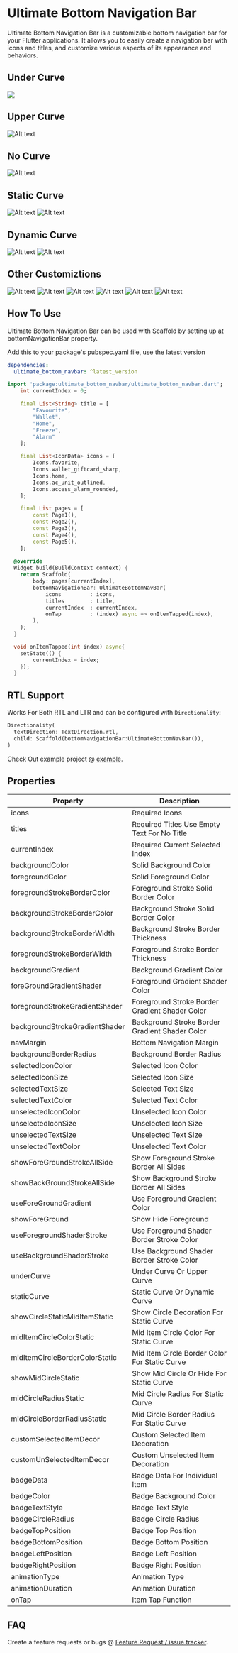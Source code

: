 # Ultimate Bottom Navigation Bar

Ultimate Bottom Navigation Bar is a customizable bottom navigation bar for your Flutter applications. It allows you to easily create a navigation bar with icons and titles, and customize various aspects of its appearance and behaviors.

## Under Curve

<img src="https://github.com/saginbajracharya/ultimate_bottom_navbar/images/image-2.png">

## Upper Curve

![Alt text](images/image-3.png)

## No Curve

![Alt text](images/image-1.png)

## Static Curve

![Alt text](images/image-4.png)
![Alt text](images/image-15.png)

## Dynamic Curve

![Alt text](images/image-13.png)
![Alt text](images/image-14.png)

## Other Customiztions

![Alt text](images/image-6.png)
![Alt text](images/image-7.png)
![Alt text](images/image-8.png)
![Alt text](images/image-10.png)
![Alt text](images/image-11.png)
![Alt text](images/image-12.png)

## How To Use

Ultimate Bottom Navigation Bar can be used with Scaffold by setting up at bottomNavigationBar property.

Add this to your package's pubspec.yaml file, use the latest version

```yaml
dependencies:
  ultimate_bottom_navbar: ^latest_version
```

```dart
import 'package:ultimate_bottom_navbar/ultimate_bottom_navbar.dart';
    int currentIndex = 0;

    final List<String> title = [
        "Favourite",
        "Wallet",
        "Home",
        "Freeze",
        "Alarm"
    ];

    final List<IconData> icons = [
        Icons.favorite, 
        Icons.wallet_giftcard_sharp, 
        Icons.home, 
        Icons.ac_unit_outlined, 
        Icons.access_alarm_rounded, 
    ];

    final List pages = [
        const Page1(),
        const Page2(),
        const Page3(),
        const Page4(),
        const Page5(),
    ];
  
  @override
  Widget build(BuildContext context) {
    return Scaffold(
        body: pages[currentIndex],
        bottomNavigationBar: UltimateBottomNavBar(
            icons         : icons,
            titles        : title,
            currentIndex  : currentIndex,
            onTap         : (index) async => onItemTapped(index), 
        ),
    );
  }

  void onItemTapped(int index) async{
    setState(() {
        currentIndex = index;
    });
  }
```

## RTL Support

Works For Both RTL and LTR and can be configured with `Directionality`:

```dart
Directionality(
  textDirection: TextDirection.rtl,
  child: Scaffold(bottomNavigationBar:UltimateBottomNavBar()),
)
```

Check Out example project @ [example](example).

## Properties

| Property                         | Description                                              |
|----------------------------------|----------------------------------------------------------|
| icons                            | Required Icons                                           |
| titles                           | Required Titles Use Empty Text For No Title              |
| currentIndex                     | Required Current Selected Index                          |
| backgroundColor                  | Solid Background Color                                   |
| foregroundColor                  | Solid Foreground Color                                   |
| foregroundStrokeBorderColor      | Foreground Stroke Solid Border Color                     |
| backgroundStrokeBorderColor      | Background Stroke Solid Border Color                     |
| backgroundStrokeBorderWidth      | Background Stroke Border Thickness                       |
| foregroundStrokeBorderWidth      | Foreground Stroke Border Thickness                       |
| backgroundGradient               | Background Gradient Color                                |
| foreGroundGradientShader         | Foreground Gradient Shader Color                         |
| foregroundStrokeGradientShader   | Foreground Stroke Border Gradient Shader Color           |
| backgroundStrokeGradientShader   | Background Stroke Border Gradient Shader Color           |
| navMargin                        | Bottom Navigation Margin                                 |
| backgroundBorderRadius           | Background Border Radius                                 |
| selectedIconColor                | Selected Icon Color                                      |
| selectedIconSize                 | Selected Icon Size                                       |
| selectedTextSize                 | Selected Text Size                                       |
| selectedTextColor                | Selected Text Color                                      |
| unselectedIconColor              | Unselected Icon Color                                    |
| unselectedIconSize               | Unselected Icon Size                                     |
| unselectedTextSize               | Unselected Text Size                                     |
| unselectedTextColor              | Unselected Text Color                                    |
| showForeGroundStrokeAllSide      | Show Foreground Stroke Border All Sides                  |
| showBackGroundStrokeAllSide      | Show Background Stroke Border All Sides                  |
| useForeGroundGradient            | Use Foreground Gradient Color                            |
| showForeGround                   | Show Hide Foreground                                     |
| useForegroundShaderStroke        | Use Foreground Shader Border Stroke Color                |
| useBackgroundShaderStroke        | Use Background Shader Border Stroke Color                |
| underCurve                       | Under Curve Or Upper Curve                               |
| staticCurve                      | Static Curve Or Dynamic Curve                            |
| showCircleStaticMidItemStatic    | Show Circle Decoration For Static Curve                  |
| midItemCircleColorStatic         | Mid Item Circle Color For Static Curve                   |
| midItemCircleBorderColorStatic   | Mid Item Circle Border Color For Static Curve            |
| showMidCircleStatic              | Show Mid Circle Or Hide For Static Curve                 |
| midCircleRadiusStatic            | Mid Circle Radius For Static Curve                       |
| midCircleBorderRadiusStatic      | Mid Circle Border Radius For Static Curve                |
| customSelectedItemDecor          | Custom Selected Item Decoration                          |
| customUnSelectedItemDecor        | Custom Unselected Item Decoration                        |
| badgeData                        | Badge Data For Individual Item                           |
| badgeColor                       | Badge Background Color                                   |
| badgeTextStyle                   | Badge Text Style                                         |
| badgeCircleRadius                | Badge Circle Radius                                      |
| badgeTopPosition                 | Badge Top Position                                       |
| badgeBottomPosition              | Badge Bottom Position                                    |
| badgeLeftPosition                | Badge Left Position                                      |
| badgeRightPosition               | Badge Right Position                                     |
| animationType                    | Animation Type                                           |
| animationDuration                | Animation Duration                                       |
| onTap                            | Item Tap Function                                        |

## FAQ

Create a feature requests or bugs @ [Feature Request / issue tracker](https://github.com/saginbajracharya/ultimate_bottom_navbar/issues).
